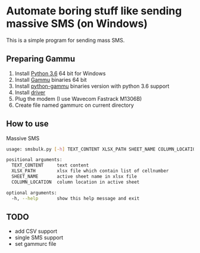 # Automate boring stuff like sending massive SMS (on Windows)

This is a simple program for sending mass SMS.

## Preparing Gammu
1. Install [Python 3.6](https://www.python.org/downloads/windows/) 64 bit for Windows
2. Install [Gammu](https://dl.cihar.com/gammu/releases/windows/Gammu-1.39.0-Windows-64bit.exe) binaries 64 bit
3. Install [python-gammu](https://dl.cihar.com/python-gammu/win32/python-gammu-2.11.win-amd64-py3.6.exe) binaries version with python 3.6 support
4. Install [driver](http://www.totalcardiagnostics.com/support/Knowledgebase/Article/View/92/20/prolific-usb-to-serial-fix-official-solution-to-code-10-error)
5. Plug the modem (I use Wavecom Fastrack M1306B)
6. Create file named gammurc on current directory

## How to use
Massive SMS

```sh
usage: smsbulk.py [-h] TEXT_CONTENT XLSX_PATH SHEET_NAME COLUMN_LOCATION

positional arguments:
  TEXT_CONTENT     text content
  XLSX_PATH        xlsx file which contain list of cellnumber
  SHEET_NAME       active sheet name in xlsx file
  COLUMN_LOCATION  column location in active sheet

optional arguments:
  -h, --help       show this help message and exit
```

## TODO
- add CSV support
- single SMS support
- set gammurc file